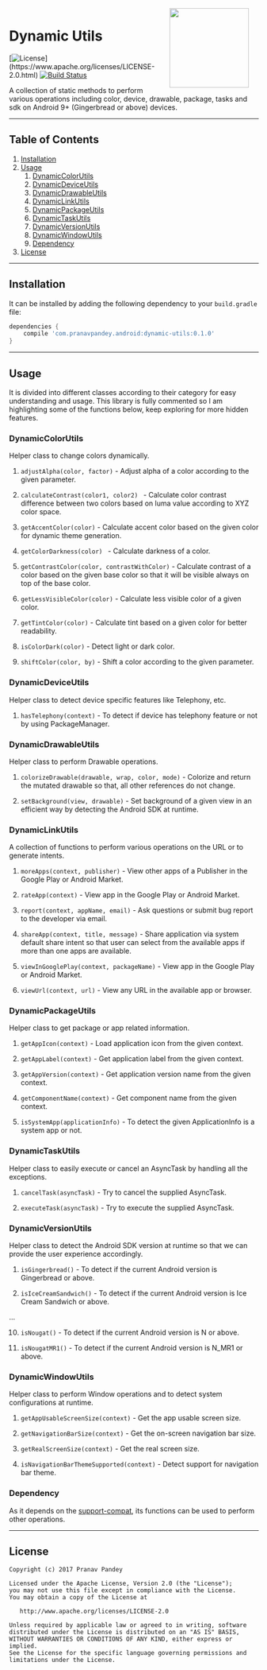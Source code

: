 <img src="https://raw.githubusercontent.com/pranavpandey/dynamic-utils/master/graphics/dynamic-utils_512x512.png" width="160" height="160" align="right" hspace="20">

# Dynamic Utils

[![License](https://img.shields.io/badge/license-Apache%202-4EB1BA.svg?)](https://www.apache.org/licenses/LICENSE-2.0.html)
[![Build Status](https://travis-ci.org/pranavpandey/dynamic-utils.svg?branch=master)](https://travis-ci.org/pranavpandey/dynamic-utils)

A collection of static methods to perform various operations including color, device, drawable, 
package, tasks and sdk on Android 9+ (Gingerbread or above) devices.

---

## Table of Contents

1. [Installation](https://github.com/pranavpandey/dynamic-utils#installation)
2. [Usage](https://github.com/pranavpandey/dynamic-utils#usage)
    1. [DynamicColorUtils](https://github.com/pranavpandey/dynamic-utils#dynamiccolorutils)
    2. [DynamicDeviceUtils](https://github.com/pranavpandey/dynamic-utils#dynamicdeviceutils)
    3. [DynamicDrawableUtils](https://github.com/pranavpandey/dynamic-utils#dynamicdrawableutils)
    4. [DynamicLinkUtils](https://github.com/pranavpandey/dynamic-utils#dynamiclinkutils)
    5. [DynamicPackageUtils](https://github.com/pranavpandey/dynamic-utils#dynamicpackageutils)
    6. [DynamicTaskUtils](https://github.com/pranavpandey/dynamic-utils#dynamictaskutils)
    7. [DynamicVersionUtils](https://github.com/pranavpandey/dynamic-utils#dynamicversionutils)
    8. [DynamicWindowUtils](https://github.com/pranavpandey/dynamic-utils#dynamicwindowutils)
    9. [Dependency](https://github.com/pranavpandey/dynamic-utils#dependency)
3. [License](https://github.com/pranavpandey/dynamic-utils#license)

---

## Installation

It can be installed by adding the following dependency to your `build.gradle` file:

```groovy
dependencies {
    compile 'com.pranavpandey.android:dynamic-utils:0.1.0'
}
```

---

## Usage

It is divided into different classes according to their category for easy understanding and usage.
This library is fully commented so I am highlighting some of the functions below, keep exploring 
for more hidden features.

### DynamicColorUtils

Helper class to change colors dynamically.

1. `adjustAlpha(color, factor)` - Adjust alpha of a color according to the given parameter.

2. `calculateContrast(color1, color2) ` - Calculate color contrast difference between two 
colors based on luma value according to XYZ color space.

3. `getAccentColor(color)` - Calculate accent color based on the given color for dynamic theme 
generation.

4. `getColorDarkness(color) ` - Calculate darkness of a color.

5. `getContrastColor(color, contrastWithColor)` - Calculate contrast of a color based on the given 
base color so that it will be visible always on top of the base color.

6. `getLessVisibleColor(color)` - Calculate less visible color of a given color.

7. `getTintColor(color)` - Calculate tint based on a given color for better readability.

8. `isColorDark(color)` - Detect light or dark color.

9. `shiftColor(color, by)` - Shift a color according to the given parameter.

### DynamicDeviceUtils

Helper class to detect device specific features like Telephony, etc.

1. `hasTelephony(context)` - To detect if device has telephony feature or not by using PackageManager.

### DynamicDrawableUtils

Helper class to perform Drawable operations.

1. `colorizeDrawable(drawable, wrap, color, mode)` - Colorize and return the mutated drawable so that, 
all other references do not change.

2. `setBackground(view, drawable)` - Set background of a given view in an efficient way by detecting 
the Android SDK at runtime.

### DynamicLinkUtils

A collection of functions to perform various operations on the URL or to generate intents.

1. `moreApps(context, publisher)` - View other apps of a Publisher in the Google Play or Android 
Market.

2. `rateApp(context)` - View app in the Google Play or Android Market.

3. `report(context, appName, email)` - Ask questions or submit bug report to the developer via email.

4. `shareApp(context, title, message)` - Share application via system default share intent so that 
user can select from the available apps if more than one apps are available.

5. `viewInGooglePlay(context, packageName)` - View app in the Google Play or Android Market.

6. `viewUrl(context, url)` - View any URL in the available app or browser.

### DynamicPackageUtils

Helper class to get package or app related information.

1. `getAppIcon(context)` - Load application icon from the given context.

2. `getAppLabel(context)` - Get application label from the given context.

3. `getAppVersion(context)` - Get application version name from the given context.

4. `getComponentName(context)` - Get component name from the given context.

5. `isSystemApp(applicationInfo)` - To detect the given ApplicationInfo is a system app or not.

### DynamicTaskUtils

Helper class to easily execute or cancel an AsyncTask by handling all the exceptions.

1. `cancelTask(asyncTask)` - Try to cancel the supplied AsyncTask.

2. `executeTask(asyncTask)` - Try to execute the supplied AsyncTask.

### DynamicVersionUtils

Helper class to detect the Android SDK version at runtime so that we can provide the user 
experience accordingly.

1. `isGingerbread()` - To detect if the current Android version is Gingerbread or above.

2. `isIceCreamSandwich()` - To detect if the current Android version is Ice Cream Sandwich or above.

...

10. `isNougat()` - To detect if the current Android version is N or above.

11. `isNougatMR1()` - To detect if the current Android version is N_MR1 or above.

### DynamicWindowUtils

Helper class to perform Window operations and to detect system configurations at runtime.

1. `getAppUsableScreenSize(context)` - Get the app usable screen size.

2. `getNavigationBarSize(context)` - Get the on-screen navigation bar size.

3. `getRealScreenSize(context)` - Get the real screen size.

4. `isNavigationBarThemeSupported(context)` - Detect support for navigation bar theme.

### Dependency

As it depends on the [support-compat](https://developer.android.com/topic/libraries/support-library/packages.html#v4-compat), its functions
can be used to perform other operations.

---

## License

    Copyright (c) 2017 Pranav Pandey

    Licensed under the Apache License, Version 2.0 (the "License");
    you may not use this file except in compliance with the License.
    You may obtain a copy of the License at

       http://www.apache.org/licenses/LICENSE-2.0

    Unless required by applicable law or agreed to in writing, software
    distributed under the License is distributed on an "AS IS" BASIS,
    WITHOUT WARRANTIES OR CONDITIONS OF ANY KIND, either express or implied.
    See the License for the specific language governing permissions and
    limitations under the License.

